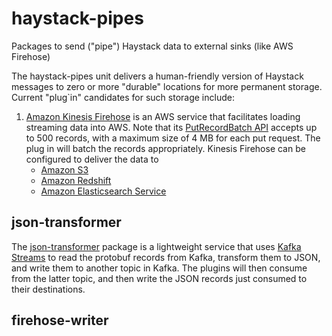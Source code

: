 # haystack-pipes
Packages to send ("pipe") Haystack data to external sinks (like AWS Firehose)

The haystack-pipes unit delivers a human-friendly version of Haystack messages to zero or more "durable" locations for 
more permanent storage. Current "plug`in" candidates for such storage include:
1. [Amazon Kinesis Firehose](https://aws.amazon.com/kinesis/firehose/) is an AWS service that facilitates loading 
streaming data into AWS. Note that its 
[PutRecordBatch API](http://docs.aws.amazon.com/firehose/latest/APIReference/API_PutRecordBatch.html) accepts up to
500 records, with a maximum size of 4 MB for each put request. The plug in will batch the records appropriately.
Kinesis Firehose can be configured to deliver the data to
    * [Amazon S3](https://aws.amazon.com/s3/)
    * [Amazon Redshift](https://aws.amazon.com/redshift/)
    * [Amazon Elasticsearch Service](https://aws.amazon.com/elasticsearch-service/)
    
## json-transformer    
The [json-transformer](https://github.com/ExpediaDotCom/haystack-pipes/json-transformer) package is a
lightweight service that uses [Kafka Streams](https://kafka.apache.org/documentation/streams/) to read the protobuf 
records from Kafka, transform them to JSON, and write them to another topic in Kafka. The plugins will then consume
from the latter topic, and then write the JSON records just consumed to their destinations.

## firehose-writer
